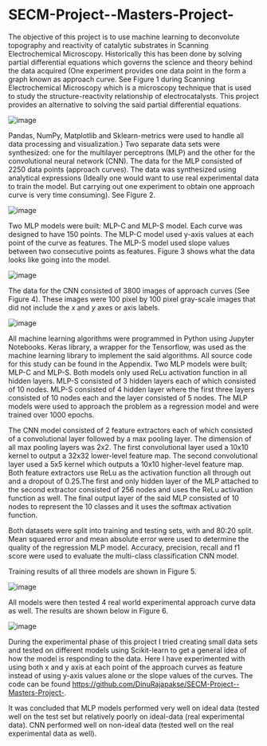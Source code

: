 # SECM-Project--Masters-Project-

The objective of this project is to use machine learning to deconvolute topography and reactivity of catalytic substrates in Scanning Electrochemical Microscopy. Historically this has been done by solving partial differential equations which governs the science and theory behind the data acquired (One experiment provides one data point in the form a graph known as approach curve. See Figure 1 during Scanning Electrochemical Microscopy which is a microscopy technique that is used to study the structure-reactivity relationship of electrocatalysts. This project provides an alternative to solving the said partial differential equations.

![image](https://user-images.githubusercontent.com/55726382/172060837-777105f8-842f-44f7-b87c-5e45d81e3616.png)



Pandas, NumPy, Matplotlib and Sklearn-metrics were used to handle all data processing and visualization.} Two separate data sets were synthesized: one for the multilayer perceptrons (MLP) and the other for the convolutional neural network (CNN). The data for the MLP consisted of 2250 data points (approach curves). The data was synthesized using analytical expressions (Ideally one would want to use real experimental data to train the model. But carrying out one experiment to obtain one approach curve is very time consuming). See Figure 2.

![image](https://user-images.githubusercontent.com/55726382/172060889-78a0a45a-cac7-4737-aa5d-27a885de9fe0.png)

Two MLP models were built: MLP-C and MLP-S model. Each curve was designed to have 150 points. The MLP-C model used y-axis values at each point of the curve as features. The MLP-S model used slope values between two consecutive points as features. Figure 3 shows what the data looks like going into the model. 

![image](https://user-images.githubusercontent.com/55726382/172060931-aa65ed4d-2c4d-4722-84b6-d253d0effa04.png)

The data for the CNN consisted of 3800 images of approach curves (See Figure 4). These images were 100 pixel by 100 pixel gray-scale images that did not include the $x$ and $y$ axes or axis labels.

![image](https://user-images.githubusercontent.com/55726382/172060986-664066c5-ef34-44fd-a644-481829ecb966.png)

All machine learning algorithms were programmed in Python using Jupyter Notebooks. Keras library, a wrapper for the Tensorflow, was used as the machine learning library to implement the said algorithms. All source code for this study can be found in the Appendix.
Two MLP models were built; MLP-C and MLP-S. Both models only used ReLu activation function in all hidden layers. MLP-S consisted of 3 hidden layers each of which consisted of 10 nodes. MLP-S  consisted of 4 hidden layer where the first three layers consisted of 10 nodes each and the layer consisted of 5 nodes. The MLP models were used to approach the problem as a regression model and were trained over 1000 epochs.

The CNN model consisted of 2 feature extractors each of which consisted of a convolutional layer followed by a max pooling layer. The dimension of all max pooling layers was 2x2. The first convolutional layer used a 10x10 kernel to output a 32x32 lower-level feature map. The second convolutional layer used a 5x5 kernel which outputs a 10x10 higher-level feature map. Both feature extractors use ReLu as the activation function all through out and a dropout of 0.25.The first and only hidden layer of the MLP attached to the second extractor consisted of 256 nodes and uses the ReLu activation function as well. The final output layer of the said MLP consisted of 10 nodes to represent the 10 classes and it uses the softmax activation function.

Both datasets were split into training and testing sets, with and 80:20 split. Mean squared error and mean absolute error were used to determine the quality of the regression MLP model. Accuracy, precision, recall and f1 score were used to evaluate the multi-class classification CNN model.

Training results of all three models are shown in Figure 5. 

![image](https://user-images.githubusercontent.com/55726382/172061046-452592c1-4552-4eb5-9548-1d5eaa11fbc4.png)

All models were then tested 4 real world experimental approach curve data as well. The results are shown below in Figure 6.

![image](https://user-images.githubusercontent.com/55726382/172061085-f555033c-02f1-4d15-89a3-87e257271ff2.png)

During the experimental phase of this project I tried creating small data sets and tested on different models using Scikit-learn to get a general idea of how the model is responding to the data. Here I have experimented with using both x and y axis at each point of the approach curves as feature instead of using y-axis values alone or the slope values of the curves. The code can be found https://github.com/DinuRajapakse/SECM-Project--Masters-Project-.

It was concluded that MLP models performed very well on ideal data (tested well on the test set but relatively poorly on ideal-data (real experimental data). CNN performed well on non-ideal data (tested well on the real experimental data as well).

